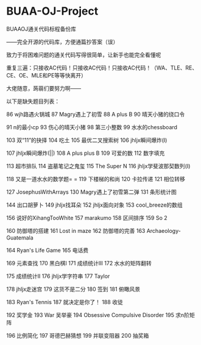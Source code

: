 # BUAA-OJ-Project
BUAAOJ通关代码标程备份库

——完全开源的代码库，方便通篇抄答案（误）

致力于将困难问题的通关代码写得很简单，让新手也能完全看懂呢

重复三遍：只接收AC代码！只接收AC代码！只接收AC代码！（WA、TLE、RE、CE、OE、MLE和PE等等快离开）

大佬随意，蒟蒻们要努力啊——

以下是缺失题目列表：

86 wjh路遇火锅城 87 Magry遇上了初雪 88 A plus B 90 晴天小猪的绕口令 

91 n的最小cp 93 伤心的晴天小猪 98 第三小整数 99 水水的chessboard

103 双“11”的抉择 104 吃土 105 最优二叉搜索树 106 jhljx瞬间爆炸(I)

107 jhljx瞬间爆炸(||) 108 A plus plus B 109 可爱的数 112 数字填充

113 超市排队 114 盗墓笔记之鬼玺 115 The Super N 116 jhljx学斐波那契数列(I)

118	又是一道水水的数学题= = 119	下楼梯的和尚 120 卡拉传递 121 相位转移

127	JosephusWithArrays 130 Magry遇上了初雪第二弹 131 条形统计图

144	出口胡萝卜 149	jhljx找耳朵 152	jhljx面向对象 153	cool_breeze的数组

156	说好的XihangTooWhite 157	marakumo 158	区间排序 159	So 2

160	防御塔的搭建 161	Lost in maze 162	防御塔的完善 163	Archaeology-Guatemala

164	Ryan's Life Game 165	电话费

169	元素查找 170	黑白棋I 171	成绩统计III 172	水水的矩阵翻转

175	成绩统计II 176	jhljx学字符串 177	Taylor

178	jhljx走迷宫 179	这货不是二分 180	签到 181	俯瞰风景

183	Ryan's Tennis 187	就决定是你了！ 188	收徒

192	奖学金 193	War	吴举豪 194	Obsessive Compulsive Disorder 195	求n阶矩阵

196	比例简化 197	哥德巴赫猜想 199	并联变阻器 200	抽奖箱


